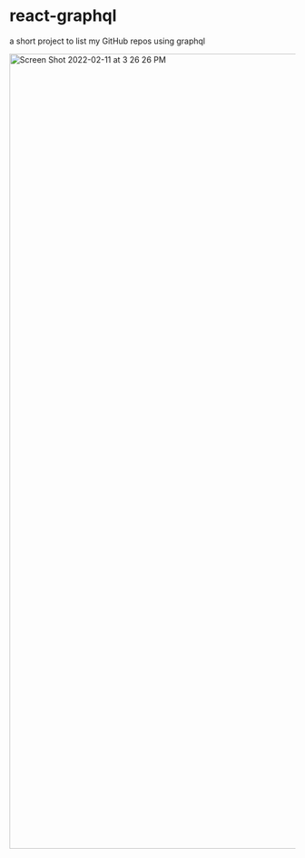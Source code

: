 # react-graphql
a short project to list my GitHub repos using graphql 

<img width="1401" alt="Screen Shot 2022-02-11 at 3 26 26 PM" src="https://user-images.githubusercontent.com/56853245/153672551-55266019-e534-4fed-992f-4ca4b0a78bef.png">

